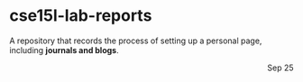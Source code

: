 # cse15l-lab-reports
A repository that records the process of setting up a personal page, including **journals and blogs**. 
<p align="right">
    <weak>Sep 25</weak>
</p>